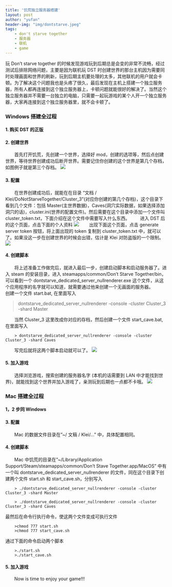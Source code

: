 ```yaml
---
title: '饥荒独立服务器搭建'
layout: post
author: "yufan"
header-img: "img/dontstarve.jpeg"
tags:
    - don't starve together
    - 服务器
    - 联机
    - game
---
```




玩 Don’t starve together 的时候发现游戏玩到后期总是会变的非常不流畅，经过测试后排除网络问题，主要是因为联机玩 DST 时创建世界的那台主机因为需要同时处理画面和世界的刷新，玩到后期主机要处理的太多，其他联机的用户就会卡顿。为了解决这个问题我也是头疼了很久，最后发现在主机上搭建一个独立服务器，所有人都再连接到这个独立服务器上，卡顿问题就能很好的解决了。当然这个独立服务器并不需要一台独立的电脑，只需要一起玩游戏的某个人开一个独立服务器，大家再连接到这个独立服务器里，就不会卡顿了。

###  Windows 搭建全过程

####  1\. 购买 DST 的正版

#### 2\. 创建世界

  首先打开饥荒，先创建一个世界，选择好 mod，创建的选项等，然后点创建世界，等待世界创建成功后断开世界。需要记住你创建的这个世界是第几个存档，如图例子就是第三个存档。
[![](http://lebi.github.io/img/DST1.png)](/img/DST1.png)

#### [](#3-配置 "3.配置")3\. 配置

  在世界创建成功后，就能在在目录 “文档 / Klei/DoNotStarveTogether/Cluster_3”(对应你创建的第几个存档)，这个目录下看到几个文件：包括 Master(主世界数据)，Caves(洞穴实际数据，如果选择添加洞穴的话)，cluster.ini(世界的配置文件)。然后需要在这个目录中添加一个文件叫 cluster_token.txt，下面介绍在这个文件中需要写入什么东西。
  进入 DST 后的这个页面，点击下面的个人资料
[![](http://lebi.github.io/img/DST2.jpg)](/img/DST2.jpg)
  出现下面这个页面，点击 generate server token 按钮，将上面出现的 token 复制到 cluster_token.txt 中，就可以了。如果没这一步在创建世界的时候会出错，估计是 Klei 对防盗版的一个限制。
[![](http://lebi.github.io/img/DST3.jpg)](/img/DST3.jpg)

#### [](#4-创建脚本 "4.创建脚本")4\. 创建脚本

  将上述准备工作做完后，就进入最后一步，创建启动脚本和启动服务器了。进入 steam 的安装目录，进入 steamapps/common/Don’t Starve Together/bin，可以看到一个 dontstarve_dedicated_server_nullrenderer.exe 这个文件，从这个应用程序的名字就可以知道，就需要通过他来创建一个无画面的服务器。
  创建一个文件 start.bat, 在里面写入

>  dontstarve_dedicated_server_nullrenderer -console -cluster Cluster_3 -shard Master



  当然 Cluster_3 这里改成你对应的存档，然后创建一个文件 start_cave.bat, 在里面写入



		> dontstarve_dedicated_server_nullrenderer -console -cluster Cluster_3 -shard Caves




  写完后就将这两个脚本启动就可以了。
[![](http://lebi.github.io/img/DST4.jpg)](/img/DST4.jpg)

#### [](#5-加入游戏 "5.加入游戏")5\. 加入游戏

  选择浏览游戏，搜索创建的服务器名字 (本机的话需要到 LAN 中才能找到世界)，就能找到这个世界并加入游戏了，亲测玩到后期也一点都不卡哦。
[![](http://lebi.github.io/img/DST5.jpg)](/img/DST5.jpg)

### [](#Mac搭建全过程 "Mac搭建全过程")Mac 搭建全过程

#### [](#1，2步同Windows "1，2步同Windows")1，2 步同 Windows

#### [](#3-配置-1 "3.配置")3\. 配置

  Mac 的数据文件目录在”~/ 文稿 / Klei/…” 中，具体配置相同。

#### [](#4-创建脚本-1 "4.创建脚本")4\. 创建脚本

  Mac 中饥荒的目录在”~/Library/Application Support/Steam/steamapps/common/Don’t Stave Together.app/MacOS” 中有一个叫 dontstarve_dedicated_server_nullrenderer 的文件，同在这个目录下创建两个文件 start.sh 和 start_cave.sh，分别写入

		> ./dontstarve_dedicated_server_nullrenderer -console -cluster Cluster_3 -shard Master

		> ./dontstarve_dedicated_server_nullrenderer -console -cluster Cluster_3 -shard Caves



最然后在命令行执行命令，使这两个文件变成可执行文件

		>chmod 777 start.sh
		>chmod 777 start_cave.sh




通过下面的命令启动两个脚本

		>./start.sh
		>./start_cave.sh



#### [](#5-加入游戏-1 "5.加入游戏")5\. 加入游戏

  Now is time to enjoy your game!!!
